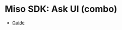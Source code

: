 # Miso SDK: Ask UI (combo)

* [Guide](https://misoai.github.io/miso-client-js-sdk/answers/ask/combo/)
